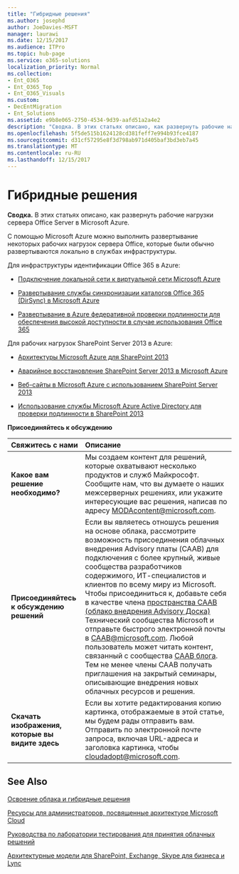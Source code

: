 ```yaml
---
title: "Гибридные решения"
ms.author: josephd
author: JoeDavies-MSFT
manager: laurawi
ms.date: 12/15/2017
ms.audience: ITPro
ms.topic: hub-page
ms.service: o365-solutions
localization_priority: Normal
ms.collection:
- Ent_O365
- Ent_O365_Top
- Ent_O365_Visuals
ms.custom:
- DecEntMigration
- Ent_Solutions
ms.assetid: e9b8e065-2750-4534-9d39-aafd51a2a4e2
description: "Сводка. В этих статьях описано, как развернуть рабочие нагрузки сервера Office Server в Microsoft Azure."
ms.openlocfilehash: 5f5de515b1624128cd381feff7e994b93fce4187
ms.sourcegitcommit: d31cf57295e8f3d798ab971d405baf3bd3eb7a45
ms.translationtype: MT
ms.contentlocale: ru-RU
ms.lasthandoff: 12/15/2017
---
```

# <a name="hybrid-solutions"></a>Гибридные решения

 **Сводка.** В этих статьях описано, как развернуть рабочие нагрузки сервера Office Server в Microsoft Azure.
  
С помощью Microsoft Azure можно выполнить развертывание некоторых рабочих нагрузок сервера Office, которые были обычно развертываются локально в службах инфраструктуры.
  
Для инфраструктуры идентификации Office 365 в Azure:
  
- [Подключение локальной сети к виртуальной сети Microsoft Azure](connect-an-on-premises-network-to-a-microsoft-azure-virtual-network.md)
    
- [Развертывание службы синхронизации каталогов Office 365 (DirSync) в Microsoft Azure](deploy-office-365-directory-synchronization-dirsync-in-microsoft-azure.md)
    
- [Развертывание в Azure федеративной проверки подлинности для обеспечения высокой доступности в случае использования Office 365](deploy-high-availability-federated-authentication-for-office-365-in-azure.md)
    
Для рабочих нагрузок SharePoint Server 2013 в Azure:
  
- [Архитектуры Microsoft Azure для SharePoint 2013](microsoft-azure-architectures-for-sharepoint-2013.md)
    
- [Аварийное восстановление SharePoint Server 2013 в Microsoft Azure](sharepoint-server-2013-disaster-recovery-in-microsoft-azure.md)
    
- [Веб-сайты в Microsoft Azure с использованием SharePoint Server 2013](internet-sites-in-microsoft-azure-using-sharepoint-server-2013.md)
    
- [Использование службы Microsoft Azure Active Directory для проверки подлинности в SharePoint 2013](using-microsoft-azure-active-directory-for-sharepoint-2013-authentication.md)
    
**Присоединяйтесь к обсуждению**

|**Свяжитесь с нами**|**Описание**|
|:-----|:-----|
|**Какое вам решение необходимо?** <br/> |Мы создаем контент для решений, которые охватывают несколько продуктов и служб Майкрософт. Сообщите нам, что вы думаете о наших межсерверных решениях, или укажите интересующие вас решения, написав по адресу [MODAcontent@microsoft.com](mailto:cloudadopt@microsoft.com?Subject=[Cloud%20Adoption%20Content%20Feedback]:%20).<br/> |
|**Присоединяйтесь к обсуждению решений** <br/> |Если вы являетесь отношусь решения на основе облака, рассмотрите возможность присоединения облачных внедрения Advisory платы (CAAB) для подключения с более крупный, живые сообщества разработчиков содержимого, ИТ-специалистов и клиентов по всему миру из Microsoft. Чтобы присоединиться к, добавьте себя в качестве члена [пространства CAAB (облако внедрения Advisory Доска)](https://aka.ms/caab) Технический сообщества Microsoft и отправьте быстрого электронной почты в [CAAB@microsoft.com](mailto:caab@microsoft.com?Subject=I%20just%20joined%20the%20Cloud%20Adoption%20Advisory%20Board!). Любой пользователь может читать контент, связанный с сообщества [CAAB блога](https://blogs.technet.com/b/solutions_advisory_board/). Тем не менее члены CAAB получать приглашения на закрытый семинары, описывающие внедрения новых облачных ресурсов и решения.<br/> |
|**Скачать изображения, которые вы видите здесь** <br/> |Если вы хотите редактирования копию картинка, отображаемые в этой статье, мы будем рады отправить вам. Отправить по электронной почте запроса, включая URL-адреса и заголовка картинка, чтобы [cloudadopt@microsoft.com](mailto:cloudadopt@microsoft.com?subject=[Art%20Request]:%20).<br/> |
   
## <a name="see-also"></a>See Also

[Освоение облака и гибридные решения](cloud-adoption-and-hybrid-solutions.md)
  
[Ресурсы для администраторов, посвященные архитектуре Microsoft Cloud](microsoft-cloud-it-architecture-resources.md)
  
[Руководства по лаборатории тестирования для принятия облачных решений](cloud-adoption-test-lab-guides-tlgs.md)
  
[Архитектурные модели для SharePoint, Exchange, Skype для бизнеса и Lync](architectural-models-for-sharepoint-exchange-skype-for-business-and-lync.md)


